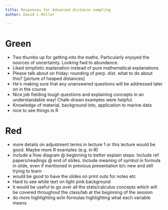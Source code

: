 ```yaml
---
title: Responses for Advanced distance sampling
author: David L Miller

---
```


# Green

* Two thumbs up for getting into the maths. Particularly enjoyed the sources of uncertainty. Looking fwd to abundance.
* Liked simplistic explanation instead of pure mathematical explanations
* Please talk about on friday: rounding of perp. dist. what to do about this? [picture of heaped distances]
* He's making sure that any unanswered questions will be addressed later on in the course
* Nice job fielding tough questions and explaining concepts in an understandable way! Chalk-drawn examples were helpful.
* Knowledge of material, background into, application to marine data
* nice to see things in R



# Red

* more details on adjustment terms in lecture 1 or this lecture would be good. Maybe more R examples (e.g. in R)
* include a flow diagram @ beginning to better explain steps. Include ref papers/readings @ end of slides. Include meaning of symbol in formula in slide, even if mentioned in previous presentation b/c new and still trying to learn
* would be good to have the slides on print outs for notes etc
* Hard to see white text on light pink background
* it would be useful to go over all the stats/calculus concepts which will be covered throughout the class/lab at the beginning of the session
* do more highlighting w/in formulas highlighting what each variable means


